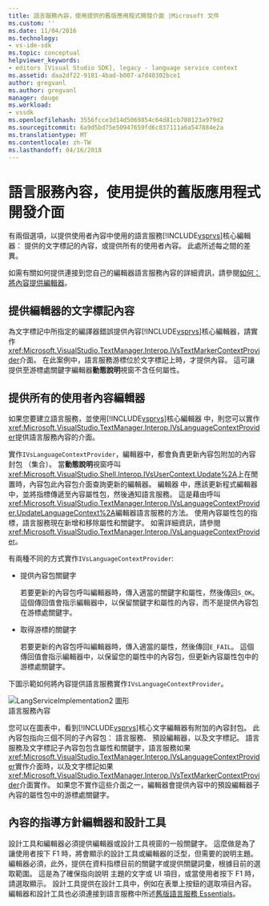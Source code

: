 ```yaml
---
title: 語言服務內容，使用提供的舊版應用程式開發介面 |Microsoft 文件
ms.custom: ''
ms.date: 11/04/2016
ms.technology:
- vs-ide-sdk
ms.topic: conceptual
helpviewer_keywords:
- editors [Visual Studio SDK], legacy - language service context
ms.assetid: daa2df22-9181-4bad-b007-a7d40302bce1
author: gregvanl
ms.author: gregvanl
manager: douge
ms.workload:
- vssdk
ms.openlocfilehash: 3556fcce3d14d5069854c64d81cb780123a979d2
ms.sourcegitcommit: 6a9d5bd75e50947659fd6c837111a6a547884e2a
ms.translationtype: MT
ms.contentlocale: zh-TW
ms.lasthandoff: 04/16/2018
---
```

# <a name="providing-a-language-service-context-by-using-the-legacy-api"></a>語言服務內容，使用提供的舊版應用程式開發介面
有兩個選項，以提供使用者內容中使用的語言服務[!INCLUDE[vsprvs](../code-quality/includes/vsprvs_md.md)]核心編輯器： 提供的文字標記的內容，或提供所有的使用者內容。 此處所述每之間的差異。  
  
 如需有關如何提供連接到您自己的編輯器語言服務內容的詳細資訊，請參閱[如何： 將內容提供編輯器](../extensibility/how-to-provide-context-for-editors.md)。  
  
## <a name="provide-text-marker-context-to-the-editor"></a>提供編輯器的文字標記內容  
 為文字標記中所指定的編譯器錯誤提供內容[!INCLUDE[vsprvs](../code-quality/includes/vsprvs_md.md)]核心編輯器，請實作<xref:Microsoft.VisualStudio.TextManager.Interop.IVsTextMarkerContextProvider>介面。 在此案例中，語言服務游標位於文字標記上時，才提供內容。 這可讓提供至游標處關鍵字編輯器**動態說明**視窗不含任何屬性。  
  
## <a name="provide-all-user-context-to-the-editor"></a>提供所有的使用者內容編輯器  
 如果您要建立語言服務，並使用[!INCLUDE[vsprvs](../code-quality/includes/vsprvs_md.md)]核心編輯器 中，則您可以實作<xref:Microsoft.VisualStudio.TextManager.Interop.IVsLanguageContextProvider>提供語言服務內容的介面。  
  
 實作`IVsLanguageContextProvider`，編輯器中，都會負責更新內容包附加的內容封包 （集合）。 當**動態說明**視窗呼叫<xref:Microsoft.VisualStudio.Shell.Interop.IVsUserContext.Update%2A>上在閒置時，內容包此內容包介面查詢更新的編輯器。 編輯器 中，應該更新程式編輯器中，並將指標傳遞至內容屬性包，然後通知語言服務。 這是藉由呼叫<xref:Microsoft.VisualStudio.TextManager.Interop.IVsLanguageContextProvider.UpdateLanguageContext%2A>編輯器語言服務的方法。 使用內容屬性包的指標，語言服務現在新增和移除屬性和關鍵字。 如需詳細資訊，請參閱<xref:Microsoft.VisualStudio.TextManager.Interop.IVsLanguageContextProvider>。  
  
 有兩種不同的方式實作`IVsLanguageContextProvider`:  
  
-   提供內容包關鍵字  
  
     若要更新的內容包呼叫編輯器時，傳入適當的關鍵字和屬性，然後傳回`S_OK`。 這個傳回值會指示編輯器中，以保留關鍵字和屬性的內容，而不是提供內容包在游標處關鍵字。  
  
-   取得游標的關鍵字  
  
     若要更新的內容包呼叫編輯器時，傳入適當的屬性，然後傳回`E_FAIL`。 這個傳回值會指示編輯器中，以保留您的屬性中的內容包，但更新內容屬性包中的游標處關鍵字。  
  
 下圖示範如何將內容提供語言服務實作`IVsLanguageContextProvider`。  
  
 ![LangServiceImplementation2 圖形](../extensibility/media/vslanguageservice2.gif "vsLanguageService2")  
語言服務內容  
  
 您可以在圖表中，看到[!INCLUDE[vsprvs](../code-quality/includes/vsprvs_md.md)]核心文字編輯器有附加的內容封包。 此內容包指向三個不同的子內容包： 語言服務、 預設編輯器，以及文字標記。 語言服務及文字標記子內容包包含屬性和關鍵字，語言服務如果<xref:Microsoft.VisualStudio.TextManager.Interop.IVsLanguageContextProvider>實作介面時，以及文字標記如果<xref:Microsoft.VisualStudio.TextManager.Interop.IVsTextMarkerContextProvider>介面實作。 如果您不實作這些介面之一，編輯器會提供內容中的預設編輯器子內容的屬性包中的游標處關鍵字。  
  
## <a name="context-guidelines-for-editors-and-designers"></a>內容的指導方針編輯器和設計工具  
 設計工具和編輯器必須提供編輯器或設計工具視窗的一般關鍵字。 這麼做是為了讓使用者按下 F1 時，將會顯示的設計工具或編輯器的泛型，但需要的說明主題。 編輯器必須，此外，提供在資料指標目前的關鍵字或提供關鍵詞彙，根據目前的選取範圍。 這是為了確保指向說明 主題的文字或 UI 項目，或當使用者按下 F1 時，請選取顯示。 設計工具提供在設計工具中，例如在表單上按鈕的選取項目內容。 編輯器和設計工具也必須連接到語言服務中所述[舊版語言服務 Essentials](../extensibility/internals/legacy-language-service-essentials.md)。